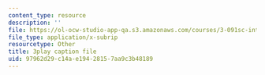 ```yaml
---
content_type: resource
description: ''
file: https://ol-ocw-studio-app-qa.s3.amazonaws.com/courses/3-091sc-introduction-to-solid-state-chemistry-fall-2010/97962d29c14ae19428157aa9c3b48189_StY_01uUFSY.srt
file_type: application/x-subrip
resourcetype: Other
title: 3play caption file
uid: 97962d29-c14a-e194-2815-7aa9c3b48189
---
```

